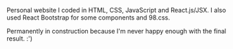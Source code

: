 Personal website I coded in HTML, CSS, JavaScript and React.js/JSX.
I also used React Bootstrap for some components and 98.css.

Permanently in construction because I'm never happy enough with the final result. :')
